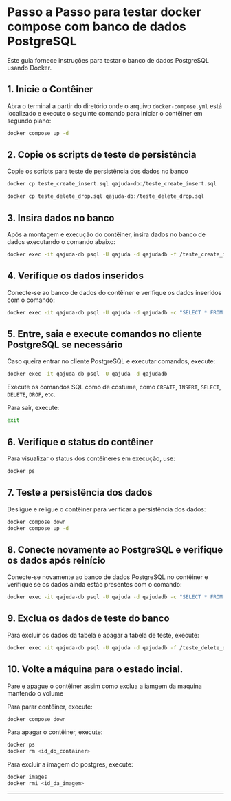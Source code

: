 # Passo a Passo para testar docker compose com banco de dados PostgreSQL

Este guia fornece instruções para testar o banco de dados PostgreSQL usando Docker.

## 1. Inicie o Contêiner

Abra o terminal a partir do diretório onde o arquivo `docker-compose.yml` está localizado e execute o seguinte comando para iniciar o contêiner em segundo plano:

```sh
docker compose up -d
```

## 2. Copie os scripts de teste de persistência

Copie os scripts para teste de persistência dos dados no banco

```sh
docker cp teste_create_insert.sql qajuda-db:/teste_create_insert.sql
```

```sh
docker cp teste_delete_drop.sql qajuda-db:/teste_delete_drop.sql
```

## 3. Insira dados no banco

Após a montagem e execução do contêiner, insira dados no banco de dados executando o comando abaixo:

```sh
docker exec -it qajuda-db psql -U qajuda -d qajudadb -f /teste_create_insert.sql
```

## 4. Verifique os dados inseridos

Conecte-se ao banco de dados do contêiner e verifique os dados inseridos com o comando:

```sh
docker exec -it qajuda-db psql -U qajuda -d qajudadb -c "SELECT * FROM qajuda_teste;"
```

## 5. Entre, saia e execute comandos no cliente PostgreSQL se necessário

Caso queira entrar no cliente PostgreSQL e executar comandos, execute:

```sh
docker exec -it qajuda-db psql -U qajuda -d qajudadb
```

Execute os comandos SQL como de costume, como `CREATE`, `INSERT`, `SELECT`, `DELETE`, `DROP`, etc.

Para sair, execute:

```sh
exit
```

## 6. Verifique o status do contêiner

Para visualizar o status dos contêineres em execução, use:

```sh
docker ps
```

## 7. Teste a persistência dos dados

Desligue e religue o contêiner para verificar a persistência dos dados:

```sh
docker compose down
docker compose up -d
```

## 8. Conecte novamente ao PostgreSQL e verifique os dados após reinício

Conecte-se novamente ao banco de dados PostgreSQL no contêiner e verifique se os dados ainda estão presentes com o comando:

```sh
docker exec -it qajuda-db psql -U qajuda -d qajudadb -c "SELECT * FROM qajuda_teste;"
```

## 9. Exclua os dados de teste do banco

Para excluir os dados da tabela e apagar a tabela de teste, execute:

```sh
docker exec -it qajuda-db psql -U qajuda -d qajudadb -f /teste_delete_drop.sql
```

## 10. Volte a máquina para o estado incial. 

Pare e apague o contêiner assim como exclua a iamgem da maquina mantendo o volume

Para parar contêiner, execute:

```sh
docker compose down
```

Para apagar o contêiner, execute:

```sh
docker ps
docker rm <id_do_container>
```

Para excluir a imagem do postgres, execute:

```sh
docker images
docker rmi <id_da_imagem>
```

---
